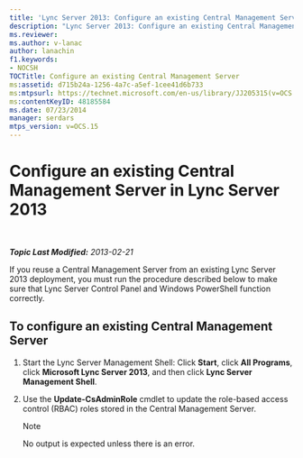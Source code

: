 ```yaml
---
title: 'Lync Server 2013: Configure an existing Central Management Server'
description: "Lync Server 2013: Configure an existing Central Management Server."
ms.reviewer: 
ms.author: v-lanac
author: lanachin
f1.keywords:
- NOCSH
TOCTitle: Configure an existing Central Management Server
ms:assetid: d715b24a-1256-4a7c-a5ef-1cee41d6b733
ms:mtpsurl: https://technet.microsoft.com/en-us/library/JJ205315(v=OCS.15)
ms:contentKeyID: 48185584
ms.date: 07/23/2014
manager: serdars
mtps_version: v=OCS.15
---
```


# Configure an existing Central Management Server in Lync Server 2013

<div data-xmlns="http://www.w3.org/1999/xhtml">

<div class="topic" data-xmlns="http://www.w3.org/1999/xhtml" data-msxsl="urn:schemas-microsoft-com:xslt" data-cs="https://msdn.microsoft.com/">

<div data-asp="https://msdn2.microsoft.com/asp">



</div>

<div id="mainSection">

<div id="mainBody">

<span> </span>

_**Topic Last Modified:** 2013-02-21_

If you reuse a Central Management Server from an existing Lync Server 2013 deployment, you must run the procedure described below to make sure that Lync Server Control Panel and Windows PowerShell function correctly.

<div>

## To configure an existing Central Management Server

1.  Start the Lync Server Management Shell: Click **Start**, click **All Programs**, click **Microsoft Lync Server 2013**, and then click **Lync Server Management Shell**.

2.  Use the **Update-CsAdminRole** cmdlet to update the role-based access control (RBAC) roles stored in the Central Management Server.
    
    <div>
    

    > [!NOTE]  
    > No output is expected unless there is an error.

    
    </div>

</div>

</div>

<span> </span>

</div>

</div>

</div>

